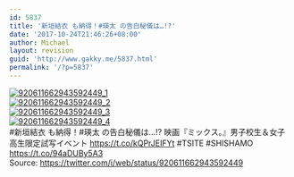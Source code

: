 ```yaml
---
id: 5837
title: '新垣結衣 も納得！#瑛太 の告白秘儀は…!?'
date: '2017-10-24T21:46:26+08:00'
author: Michael
layout: revision
guid: 'http://www.gakky.me/5837.html'
permalink: '/?p=5837'
---
```


[![920611662943592449_1](http://www.yui-aragaki.org/wp-content/uploads/2017/10/920611662943592449_1.jpg)](http://www.yui-aragaki.org/wp-content/uploads/2017/10/920611662943592449_1.jpg)  
[![920611662943592449_2](http://www.yui-aragaki.org/wp-content/uploads/2017/10/920611662943592449_2.jpg)](http://www.yui-aragaki.org/wp-content/uploads/2017/10/920611662943592449_2.jpg)  
[![920611662943592449_3](http://www.yui-aragaki.org/wp-content/uploads/2017/10/920611662943592449_3.jpg)](http://www.yui-aragaki.org/wp-content/uploads/2017/10/920611662943592449_3.jpg)  
[![920611662943592449_4](http://www.yui-aragaki.org/wp-content/uploads/2017/10/920611662943592449_4.jpg)](http://www.yui-aragaki.org/wp-content/uploads/2017/10/920611662943592449_4.jpg)  
\#新垣結衣 も納得！#瑛太 の告白秘儀は…!? 映画『ミックス。』男子校生＆女子高生限定試写イベント https://t.co/kQPrJEIFYt #TSITE #SHISHAMO https://t.co/94aDUBy5A3  
Source: <https://twitter.com/i/web/status/920611662943592449>